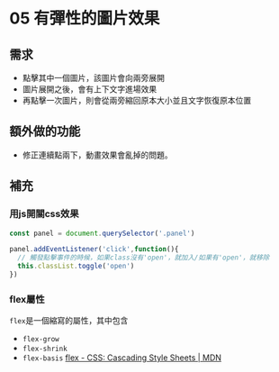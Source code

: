 # 05 有彈性的圖片效果

## 需求
* 點擊其中一個圖片，該圖片會向兩旁展開
* 圖片展開之後，會有上下文字進場效果
* 再點擊一次圖片，則會從兩旁縮回原本大小並且文字恢復原本位置

## 額外做的功能
* 修正連續點兩下，動畫效果會亂掉的問題。

## 補充
### 用js開關css效果
```javascript
const panel = document.querySelector('.panel')

panel.addEventListener('click',function(){
  // 觸發點擊事件的時候，如果class沒有'open'，就加入/如果有'open'，就移除
  this.classList.toggle('open')
})
```

### flex屬性
`flex`是一個縮寫的屬性，其中包含
* `flex-grow`
* `flex-shrink`
* `flex-basis`
[flex - CSS: Cascading Style Sheets | MDN](https://developer.mozilla.org/en-US/docs/Web/CSS/flex)